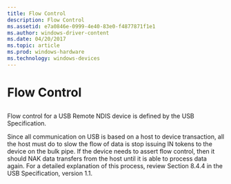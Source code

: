 ```yaml
---
title: Flow Control
description: Flow Control
ms.assetid: e7a0846e-0999-4e40-83e0-f4877871f1e1
ms.author: windows-driver-content
ms.date: 04/20/2017
ms.topic: article
ms.prod: windows-hardware
ms.technology: windows-devices
---
```


# Flow Control


## <a href="" id="ddk-flow-control-ng"></a>


Flow control for a USB Remote NDIS device is defined by the USB Specification.

Since all communication on USB is based on a host to device transaction, all the host must do to slow the flow of data is stop issuing IN tokens to the device on the bulk pipe. If the device needs to assert flow control, then it should NAK data transfers from the host until it is able to process data again. For a detailed explanation of this process, review Section 8.4.4 in the USB Specification, version 1.1.

 

 





